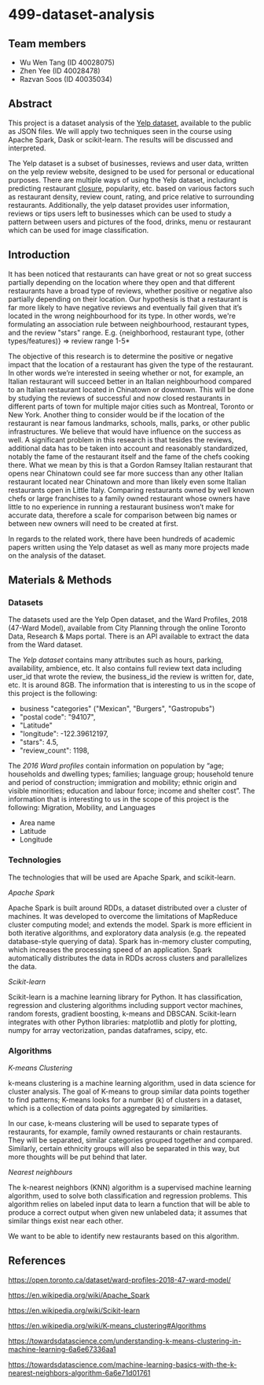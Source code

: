 # 499-dataset-analysis

## Team members

- Wu Wen Tang (ID 40028075)
- Zhen Yee (ID 40028478)
- Razvan Soos (ID 40035034)

## Abstract
This project is a dataset analysis of the [Yelp dataset](https://www.yelp.com/dataset), available to the public as JSON files. We will apply two techniques seen in the course using Apache Spark, Dask or scikit-learn. The results will be discussed and interpreted.

The Yelp dataset is a subset of businesses, reviews and user data, written on the yelp review website, designed to be used for personal or educational purposes. There are multiple ways of using the Yelp dataset, including predicting restaurant [closure](https://towardsdatascience.com/using-yelp-data-to-predict-restaurant-closure-8aafa4f72ad6), popularity, etc. based on various factors such as restaurant density, review count, rating, and price relative to surrounding restaurants. Additionally, the yelp dataset provides user information, reviews or tips users left to businesses which can be used to study a pattern between users and pictures of the food, drinks, menu or restaurant which can be used for image classification.

## Introduction
It has been noticed that restaurants can have great or not so great success partially depending on the location where they open and that different restaurants have a broad type of reviews, whether positive or negative also partially depending on their location. Our hypothesis is that a restaurant is far more likely to have negative reviews and eventually fail given that it’s located in the wrong neighbourhood for its type. In other words, we're formulating an association rule between neighbourhood, restaurant types, and the review "stars" range. E.g. {neighborhood, restaurant type, (other types/features)} => review range 1-5*

The objective of this research is to determine the positive or negative impact that the location of a restaurant has given the type of the restaurant. In other words we’re interested in seeing whether or not, for example, an Italian restaurant will succeed better in an Italian neighbourhood compared to an Italian restaurant located in Chinatown or downtown. This will be done by studying the reviews of successful and now closed restaurants in different parts of town for multiple major cities such as Montreal, Toronto or New York. Another thing to consider would be if the location of the restaurant is near famous landmarks, schools, malls, parks, or other public infrastructures. We believe that would have influence on the success as well. A significant problem in this research is that tesides the reviews, additional data has to be taken into account and reasonably standardized, notably the fame of the restaurant itself and the fame of the chefs cooking there. What we mean by this is that a Gordon Ramsey Italian restaurant that opens near Chinatown could see far more success than any other Italian restaurant located near Chinatown and more than likely even some Italian restaurants open in Little Italy. Comparing restaurants owned by well known chefs or large franchises to a family owned restaurant whose owners have little to no experience in running a restaurant business won’t make for accurate data, therefore a scale for comparison between big names or between new owners will need to be created at first.

In regards to the related work, there have been hundreds of academic papers written using the Yelp dataset as well as many more projects made on the analysis of the dataset.

## Materials & Methods
### Datasets
The datasets used are the Yelp Open dataset, and the Ward Profiles, 2018 (47-Ward Model), available from City Planning through the online Toronto Data, Research & Maps portal. There is an API available to extract the data from the Ward dataset.

The _Yelp dataset_ contains many attributes such as hours, parking, availability, ambience, etc. It also contains full review text data including user_id that wrote the review, the business_id the review is written for, date, etc. It is around 8GB. The information that is interesting to us in the scope of this project is the following:
- business "categories" ("Mexican", "Burgers", "Gastropubs")
- "postal code": "94107",
- "Latitude"
- "longitude": -122.39612197,
- "stars": 4.5,
- "review_count": 1198,

The _2016 Ward profiles_ contain information on population by “age; households and dwelling types; families; language group; household tenure and period of construction; immigration and mobility; ethnic origin and visible minorities; education and labour force; income and shelter cost”. The information that is interesting to us in the scope of this project is the following:
Migration, Mobility, and Languages
- Area name
- Latitude
- Longitude 

### Technologies
The technologies that will be used are Apache Spark, and scikit-learn.

_Apache Spark_

Apache Spark is built around RDDs, a dataset distributed over a cluster of machines. It was developed to overcome the limitations of MapReduce cluster computing model; and extends the model. Spark is more efficient in both iterative algorithms, and exploratory data analysis (e.g. the repeated database-style querying of data). Spark has in-memory cluster computing, which increases the processing speed of an application. Spark automatically distributes the data in RDDs across clusters and parallelizes the data.

_Scikit-learn_

Scikit-learn is a machine learning library for Python. It has classification, regression and clustering algorithms including support vector machines, random forests, gradient boosting, k-means and DBSCAN. Scikit-learn integrates with other Python libraries: matplotlib and plotly for plotting, numpy for array vectorization, pandas dataframes, scipy, etc. 

### Algorithms
_K-means Clustering_

k-means clustering is a machine learning algorithm, used in data science for cluster analysis. The goal of K-means to group similar data points together to find patterns; K-means looks for a number (k) of clusters in a dataset, which is a collection of data points aggregated by similarities.

In our case, k-means clustering will be used to separate types of restaurants, for example, family owned restaurants or chain restaurants. They will be separated, similar categories grouped together and compared. Similarly, certain ethnicity groups will also be separated in this way, but more thoughts will be put behind that later.

_Nearest neighbours_

The k-nearest neighbors (KNN) algorithm is a supervised machine learning algorithm, used to solve both classification and regression problems. This algorithm relies on labeled input data to learn a function that will be able to produce a correct output when given new unlabeled data; it assumes that similar things exist near each other.

We want to be able to identify new restaurants based on this algorithm.


## References
https://open.toronto.ca/dataset/ward-profiles-2018-47-ward-model/

https://en.wikipedia.org/wiki/Apache_Spark

https://en.wikipedia.org/wiki/Scikit-learn

https://en.wikipedia.org/wiki/K-means_clustering#Algorithms

https://towardsdatascience.com/understanding-k-means-clustering-in-machine-learning-6a6e67336aa1

https://towardsdatascience.com/machine-learning-basics-with-the-k-nearest-neighbors-algorithm-6a6e71d01761

